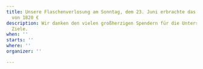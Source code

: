 ```yaml
---
title: Unsere Flaschenverlosung am Sonntag, dem 23. Juni erbrachte das stolze Ergebnis
  von 1820 €
description: Wir danken den vielen großherzigen Spendern für die Unterstützung unserer
  Ziele.
when: ''
starts: ''
where: ''
organizer: ''

---
```

